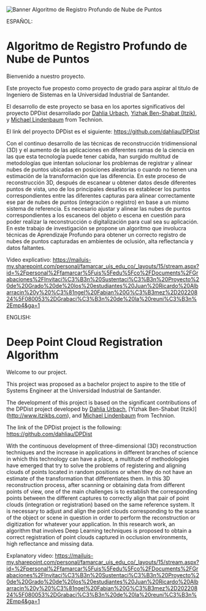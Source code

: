 ![Banner Algoritmo de Registro Profundo de Nube de Puntos](Baner.jpg)

ESPAÑOL:
# Algoritmo de Registro Profundo de Nube de Puntos

Bienvenido a nuestro proyecto.

Este proyecto fue propesto como proyecto de grado para aspirar al titulo de Ingeniero de Sistemas en la Universidad Industrial de Santander.

El desarrollo de este proyecto se basa en los aportes significativos del proyecto DPDist desarrollado por [Dahlia Urbach](https://www.linkedin.com/in/dahlia-urbach-97a816123/), [Yizhak Ben-Shabat (Itzik)](http://www.itzikbs.com), y [Michael Lindenbaum](http://www.cs.technion.ac.il/people/mic/index.html) from Technion.

El link del proyecto DPDist es el siguiente: https://github.com/dahliau/DPDist

Con el continuo desarrollo de las técnicas de reconstrucción tridimensional (3D) y el aumento de las aplicaciones en diferentes ramas de la ciencia en las que esta tecnología puede tener cabida, han surgido multitud de metodologías que intentan solucionar los problemas de registrar y alinear nubes de puntos ubicadas en posiciones aleatorias o cuando no tienen una estimación de la transformación que las diferencia. En este proceso de reconstrucción 3D, después de escanear u obtener datos desde diferentes puntos de vista, uno de los principales desafíos es establecer los puntos correspondientes entre las diferentes capturas para alinear correctamente ese par de nubes de puntos (integración o registro) en base a un mismo sistema de referencia. Es necesario ajustar y alinear las nubes de puntos correspondientes a los escaneos del objeto o escena en cuestión para poder realizar la reconstrucción o digitalización para cual sea su aplicación. En este trabajo de investigación se propone un algoritmo que involucra técnicas de Aprendizaje Profundo para obtener un correcto registro de nubes de puntos capturadas en ambientes de oclusión, alta reflectancia y datos faltantes.

Video explicativo: https://mailuis-my.sharepoint.com/personal/famarcar_uis_edu_co/_layouts/15/stream.aspx?id=%2Fpersonal%2Ffamarcar%5Fuis%5Fedu%5Fco%2FDocuments%2FGrabaciones%2FInvitaci%C3%B3n%20Sustentaci%C3%B3n%20Proyecto%20de%20Grado%20de%20los%20estudiantes%20Juan%20Ricardo%20Albarracin%20y%20%C3%81ngel%20Fabian%20G%C3%B3mez%2D20220824%5F080053%2DGrabaci%C3%B3n%20de%20la%20reuni%C3%B3n%2Emp4&ga=1




ENGLISH:
# Deep Point Cloud Registration Algorithm

Welcome to our project.

This project was proposed as a bachelor project to aspire to the title of Systems Engineer at the Universidad Industrial de Santander.

The development of this project is based on the significant contributions of the DPDist project developed by [Dahlia Urbach](https://www.linkedin.com/in/dahlia-urbach-97a816123/), [Yizhak Ben-Shabat (Itzik)] (http://www.itzikbs.com), and [Michael Lindenbaum](http://www.cs.technion.ac.il/people/mic/index.html) from Technion.

The link of the DPDist project is the following: https://github.com/dahliau/DPDist

With the continuous development of three-dimensional (3D) reconstruction techniques and the increase in applications in different branches of science in which this technology can have a place, a multitude of methodologies have emerged that try to solve the problems of registering and aligning clouds of points located in random positions or when they do not have an estimate of the transformation that differentiates them. In this 3D reconstruction process, after scanning or obtaining data from different points of view, one of the main challenges is to establish the corresponding points between the different captures to correctly align that pair of point clouds (integration or registration) based on the same reference system. It is necessary to adjust and align the point clouds corresponding to the scans of the object or scene in question in order to perform the reconstruction or digitization for whatever your application. In this research work, an algorithm that involves Deep Learning techniques is proposed to obtain a correct registration of point clouds captured in occlusion environments, high reflectance and missing data.

Explanatory video: https://mailuis-my.sharepoint.com/personal/famarcar_uis_edu_co/_layouts/15/stream.aspx?id=%2Fpersonal%2Ffamarcar%5Fuis%5Fedu%5Fco%2FDocuments%2FGrabaciones%2FInvitaci%C3%B3n%20Sustentaci%C3%B3n%20Proyecto%20de%20Grado%20de%20los%20estudiantes%20Juan%20Ricardo%20Albarracin%20y%20%C3%81ngel%20Fabian%20G%C3%B3mez%2D20220824%5F080053%2DGrabaci%C3%B3n%20de%20la%20reuni%C3%B3n%2Emp4&ga=1
